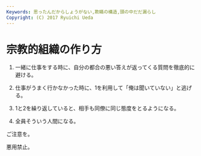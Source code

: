 ```yaml
---
Keywords: 思ったんだからしょうがない,欺瞞の構造,頭の中だだ漏らし
Copyright: (C) 2017 Ryuichi Ueda
---
```


# 宗教的組織の作り方
1. 一緒に仕事をする時に、自分の都合の悪い答えが返ってくる質問を徹底的に避ける。

2. 仕事がうまく行かなかった時に、1を利用して「俺は聞いていない」と逃げる。

3. 1と2を繰り返していると、相手も同僚に同じ態度をとるようになる。

4. 全員そういう人間になる。



ご注意を。


悪用禁止。
